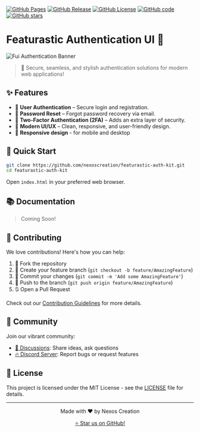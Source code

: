 [![GitHub Pages](https://img.shields.io/github/deployments/nexoscreation/featurastic-auth-ui/github-pages.svg?style=flat-square&color=cyan)](https://github.com/nexoscreation/featurastic-auth-ui)
[![GitHub Release](https://img.shields.io/github/v/release/nexoscreation/featurastic-auth-ui.svg?style=flat-square&color=cyan)](https://github.com/nexoscreation/featurastic-auth-ui)
[![GitHub License](https://img.shields.io/github/license/nexoscreation/featurastic-auth-ui.svg?style=flat-square&color=cyan)](https://github.com/nexoscreation/featurastic-auth-ui)
[![GitHub code](https://img.shields.io/github/languages/code-size/nexoscreation/featurastic-auth-ui.svg?style=flat-square&color=cyan)](https://github.com/nexoscreation/featurastic-auth-ui)
[![GitHub stars](https://img.shields.io/github/stars/nexoscreation/featurastic-auth-ui.svg?style=flat-square&color=cyan)](https://github.com/nexoscreation/featurastic-auth-ui)

# Featurastic Authentication UI 🔐

![Fui Authentication Banner](https://nexoscreation.github.io/featurastic-auth-ui/)

> 🚀 Secure, seamless, and stylish authentication solutions for modern web applications!

## ✨ Features

- 🔐 **User Authentication** – Secure login and registration.
- 🔄 **Password Reset** – Forgot password recovery via email.
- 🔢 **Two-Factor Authentication (2FA)** – Adds an extra layer of security.
- 🎨 **Modern UI/UX** – Clean, responsive, and user-friendly design.
- 📱 **Responsive design** - for mobile and desktop

## 🚀 Quick Start

```bash
git clone https://github.com/nexoscreation/featurastic-auth-kit.git
cd featurastic-auth-kit
```

Open `index.html` in your preferred web browser.

## 📚 Documentation

> Coming Soon!


## 🤝 Contributing

We love contributions! Here's how you can help:

1. 🍴 Fork the repository
2. 🌿 Create your feature branch (`git checkout -b feature/AmazingFeature`)
3. 💾 Commit your changes (`git commit -m 'Add some AmazingFeature'`)
4. 🚀 Push to the branch (`git push origin feature/AmazingFeature`)
5. 🔃 Open a Pull Request

Check out our [Contribution Guidelines](CONTRIBUTING.md) for more details.

## 📣 Community

Join our vibrant community:

- [💬 Discussions](https://github.com/nexoscreation/featurastic-auth-kit/discussions): Share ideas, ask questions
- [🔥 Discord Server](https://discord.gg/A3euTAVqHv): Report bugs or request features

## 📄 License

This project is licensed under the MIT License - see the [LICENSE](LICENSE) file for details.

---

<p align="center">
  Made with ❤️ by Nexos Creation
</p>

<p align="center">
  <a href="https://github.com/nexoscreation/featurastic-auth-kit/stargazers">⭐ Star us on GitHub!</a>
</p>